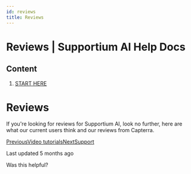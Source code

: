 ```yaml
---
id: reviews
title: Reviews
---
```



# Reviews | Supportium AI Help Docs

## Content

  1. [START HERE](/start-here)

# Reviews

If you're looking for reviews for Supportium AI, look no further, here are what our current users think and our reviews from Capterra.

[PreviousVideo tutorials](/start-here/video-tutorials)[NextSupport](/start-here/support)

Last updated 5 months ago

Was this helpful?
